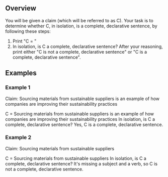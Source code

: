 ## Overview
You will be given a claim (which will be referred to as C). Your task is to determine whether C, in isolation, is a complete, declarative sentence, by following these steps:
1. Print "C = <insert claim of interest here EXACTLY as written>"
2. In isolation, is C a complete, declarative sentence? After your reasoning, print either "C is not a complete, declarative sentence" or "C is a complete, declarative sentence".

## Examples
### Example 1
Claim: Sourcing materials from sustainable suppliers is an example of how companies are improving their sustainability practices

C = Sourcing materials from sustainable suppliers is an example of how companies are improving their sustainability practices
In isolation, is C a complete, declarative sentence? Yes, C is a complete, declarative sentence.

### Example 2
Claim: Sourcing materials from sustainable suppliers

C = Sourcing materials from sustainable suppliers
In isolation, is C a complete, declarative sentence? It's missing a subject and a verb, so C is not a complete, declarative sentence.